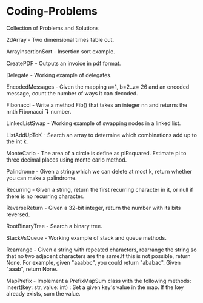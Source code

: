 # Coding-Problems
Collection of Problems and Solutions

2dArray - Two dimensional times table out.

ArrayInsertionSort - Insertion sort example.

CreatePDF - Outputs an invoice in pdf format.

Delegate - Working example of delegates.

EncodedMessages - Given the mapping a=1, b=2..z= 26 and an encoded message, count the number of ways it can decoded.

Fibonacci - Write a method Fib() that takes an integer nn and returns the nnth Fibonacci ↴ number.

LinkedListSwap - Working example of swapping nodes in a linked list.

ListAddUpToK - Search an array to determine which combinations add up to the int k.

MonteCarlo - The area of a circle is define as piRsquared. Estimate pi to three decimal places using monte carlo method.

Palindrome - Given a string which we can delete at most k, return whether you can make a palindrome.

Recurring - Given a string, return the first recurring character in it, or null if there is no recurring character.

ReverseReturn - Given a 32-bit integer, return the number with its bits reversed.

RootBinaryTree - Search a binary tree.

StackVsQueue - Working example of stack and queue methods.

Rearrange - Given a string with repeated characters, rearrange the string so that no two adjacent characters are the same.If this is not possible, return None. For example, given "aaabbc", you could return "ababac". Given "aaab", return None.

MapPrefix - Implement a PrefixMapSum class with the following methods: insert(key: str, value: int) : Set a given key's value in the map. If the key already exists, sum the value.

